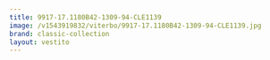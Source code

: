 ```yaml
---
title: 9917-17.1180B42-1309-94-CLE1139
image: /v1543919832/viterbo/9917-17.1180B42-1309-94-CLE1139.jpg
brand: classic-collection
layout: vestito
---
```

